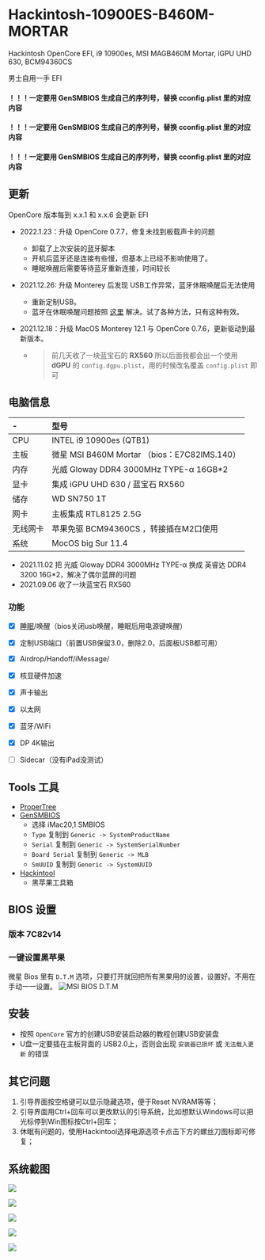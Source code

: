 # Hackintosh-10900ES-B460M-MORTAR
Hackintosh OpenCore EFI, i9 10900es, MSI MAGB460M Mortar, iGPU UHD 630, BCM94360CS

男士自用一手 EFI

#### ！！！一定要用 **GenSMBIOS** 生成自己的序列号，替换 cconfig.plist 里的对应内容
#### ！！！一定要用 **GenSMBIOS** 生成自己的序列号，替换 cconfig.plist 里的对应内容
#### ！！！一定要用 **GenSMBIOS** 生成自己的序列号，替换 cconfig.plist 里的对应内容



## 更新

OpenCore 版本每到 x.x.1 和 x.x.6 会更新 EFI

- 2022.1.23：升级 OpenCore 0.7.7，修复未找到板载声卡的问题
  
  - 卸载了上次安装的蓝牙脚本
  - 开机后蓝牙还是连接有些慢，但基本上已经不影响使用了。
  - 睡眠唤醒后需要等待蓝牙重新连接，时间较长
  
- 2021.12.26:  升级 Monterey 后发现 USB工作异常，蓝牙休眠唤醒后无法使用

  - 重新定制USB。
  - 蓝牙在休眠唤醒问题按照 [这里](https://github.com/Mintimate/SleepAndAutoBluetoothAndWifi) 解决。试了各种方法，只有这种有效。

- 2021.12.18：升级 MacOS Monterey 12.1 与 OpenCore 0.7.6，更新驱动到最新版本。

  - > 前几天收了一块蓝宝石的 **RX560** 所以后面我都会出一个使用 **dGPU** 的 `config.dgpu.plist`，用的时候改名覆盖 `config.plist` 即可



## 电脑信息

|  - | 型号  |
|:----------|:----------|
| CPU      | INTEL i9 10900es (QTB1) |
| 主板      | 微星 MSI B460M Mortar （bios：E7C82IMS.140）  |
| 内存      | 光威 Gloway DDR4 3000MHz TYPE-α 16GB*2    |
| 显卡      | 集成 iGPU UHD 630 / 蓝宝石 RX560 |
| 储存      | WD SN750 1T |
| 网卡      | 主板集成 RTL8125 2.5G  |
| 无线网卡   | 苹果免驱 BCM94360CS ，转接插在M2口使用 |
| 系统      | MocOS big Sur 11.4    |

- 2021.11.02 把 光威 Gloway DDR4 3000MHz TYPE-α 换成 英睿达 DDR4 3200 16G*2，解决了偶尔蓝屏的问题
- 2021.09.06 收了一块蓝宝石 RX560



### 功能
- [x]  [睡眠](https://github.com/Mintimate/SleepAndAutoBluetoothAndWifi)/唤醒（bios关闭usb唤醒，睡眠后用电源键唤醒）
- [x]  定制USB端口（前置USB保留3.0，删除2.0，后面板USB都可用）
- [x]  Airdrop/Handoff/iMessage/
- [x]  核显硬件加速
- [x]  声卡输出
- [x]  以太网
- [x]  蓝牙/WiFi
- [x]  DP 4K输出
- [ ]  Sidecar（没有iPad没测试）


## Tools 工具

- [ProperTree](https://github.com/corpnewt/ProperTree)
- [GenSMBIOS](https://github.com/corpnewt/GenSMBIOS)
	- 选择 iMac20,1 SMBIOS
	- `Type` 复制到 `Generic -> SystemProductName`
	- `Serial` 复制到 `Generic -> SystemSerialNumber`
	- `Board Serial` 复制到 `Generic -> MLB`
	- `SmUUID` 复制到 `Generic -> SystemUUID`
- [Hackintool](https://github.com/headkaze/Hackintool/releases)
	- 黑苹果工具箱


## BIOS 设置

### 版本 7C82v14 

### 一键设置黑苹果
微星 Bios 里有 `D.T.M` 选项，只要打开就回把所有黑果用的设置，设置好。不用在手动一一设置。
![](./images/bios-dtm.png "MSI BIOS D.T.M") 




## 安装

- 按照 `OpenCore` 官方的创建USB安装启动器的教程创建USB安装盘
- U盘一定要插在主板背面的 USB2.0上，否则会出现 `安装器已损坏` 或 `无法载入更新` 的错误


## 其它问题

1. 引导界面按空格键可以显示隐藏选项，便于Reset NVRAM等等；
2. 引导界面用Ctrl+回车可以更改默认的引导系统，比如想默认Windows可以把光标停到Win图标按Ctrl+回车；
3. 休眠有问题的，使用Hackintool选择电源选项卡点击下方的螺丝刀图标即可修复；

## 系统截图

![](./images/overview.png)

![](./images/igpu.png)

![](./images/videoproc.png)

![](./images/hackintool-device.png)

![](./images/hackintool-usb-customize.png)

